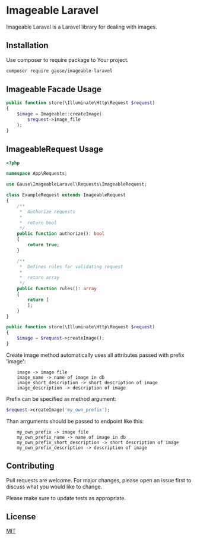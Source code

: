 # Imageable Laravel 

Imageable Laravel is a Laravel library for dealing with images.

## Installation

Use composer to require package to Your project.

```bash
composer require gause/imageable-laravel
```

## Imageable Facade Usage

```php
public function store(\Illuminate\Http\Request $request) 
{
    $image = Imageable::createImage(
        $request->image_file
    );
}
```

## ImageableRequest Usage

```php
<?php

namespace App\Requests;

use Gause\ImageableLaravel\Requests\ImageableRequest;

class ExampleRequest extends ImageableRequest
{
    /**
     *  Authorize requests
     *
     *  return bool
     */
    public function authorize(): bool
    {
        return true;
    }

    /**
     *  Defines rules for validating request
     *
     *  return array
     */
    public function rules(): array
    {
        return [
        ];
    }
}

```

```php
public function store(\Illuminate\Http\Request $request) 
{
    $image = $request->createImage();
}
```

Create image method automatically uses all attributes passed with prefix 'image':
```
    image -> image file
    image_name -> name of image in db
    image_short_description -> short description of image
    image_description -> description of image
```
    

Prefix can be specified as method argument: 

```php 
$request->createImage('my_own_prefix'); 
```

Than arrguments should be passed to endpoint like this:
```
    my_own_prefix -> image file
    my_own_prefix_name -> name of image in db
    my_own_prefix_short_description -> short description of image
    my_own_prefix_description -> description of image
```

## Contributing
Pull requests are welcome. For major changes, please open an issue first to discuss what you would like to change.

Please make sure to update tests as appropriate.

## License
[MIT](./License.md)
